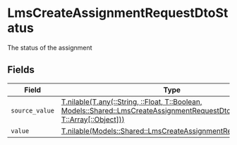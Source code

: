 # LmsCreateAssignmentRequestDtoStatus

The status of the assignment


## Fields

| Field                                                                                                                                                                                  | Type                                                                                                                                                                                   | Required                                                                                                                                                                               | Description                                                                                                                                                                            | Example                                                                                                                                                                                |
| -------------------------------------------------------------------------------------------------------------------------------------------------------------------------------------- | -------------------------------------------------------------------------------------------------------------------------------------------------------------------------------------- | -------------------------------------------------------------------------------------------------------------------------------------------------------------------------------------- | -------------------------------------------------------------------------------------------------------------------------------------------------------------------------------------- | -------------------------------------------------------------------------------------------------------------------------------------------------------------------------------------- |
| `source_value`                                                                                                                                                                         | [T.nilable(T.any(::String, ::Float, T::Boolean, Models::Shared::LmsCreateAssignmentRequestDto4, T::Array[::Object]))](../../models/shared/lmscreateassignmentrequestdtosourcevalue.md) | :heavy_minus_sign:                                                                                                                                                                     | N/A                                                                                                                                                                                    |                                                                                                                                                                                        |
| `value`                                                                                                                                                                                | [T.nilable(Models::Shared::LmsCreateAssignmentRequestDtoValue)](../../models/shared/lmscreateassignmentrequestdtovalue.md)                                                             | :heavy_minus_sign:                                                                                                                                                                     | N/A                                                                                                                                                                                    | in_progress                                                                                                                                                                            |